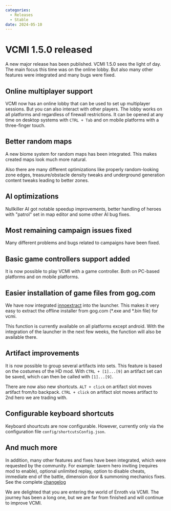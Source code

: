 ```yaml
---
categories:
  - Releases
  - Stable
date: 2024-05-10
---
```


# VCMI 1.5.0 released

A new major release has been published. VCMI 1.5.0 sees the light of day. The main focus this time was on the online lobby. But also many other features were integrated and many bugs were fixed.

<!-- more -->

## Online multiplayer support
VCMI now has an online lobby that can be used to set up multiplayer sessions. But you can also interact with other players. The lobby works on all platforms and regardless of firewall restrictions. It can be opened at any time on desktop systems with `CTRL + Tab` and on mobile platforms with a three-finger touch.

## Better random maps
A new biome system for random maps has been integrated. This makes created maps look much more natural.

Also there are many different optimizations like properly random-looking zone edges, treasure/obstacle density tweaks and underground generation content tweaks leading to better zones.

## AI optimizations
Nullkiller AI got notable speedup improvements, better handling of heroes with "patrol" set in map editor and some other AI bug fixes.

## Most remaining campaign issues fixed
Many different problems and bugs related to campaigns have been fixed.

## Basic game controllers support added
It is now possible to play VCMI with a game controller. Both on PC-based platforms and on mobile platforms.

## Easier installation of game files from gog.com
We have now integrated [innoextract](https://github.com/dscharrer/innoextract) into the launcher. This makes it very easy to extract the offline installer from gog.com (*.exe and *.bin file) for vcmi.

This function is currently available on all platforms except android. With the integration of the launcher in the next few weeks, the function will also be available there.

## Artifact improvements
It is now possible to group several artifacts into sets. This feature is based on the costumes of the HD mod. With `CTRL + [1]...[9]` an artifact set can be saved, which can then be called with `[1]...[9]`.

There are now also new shortcuts. `ALT + click` on artifact slot moves artifact from/to backpack. `CTRL + click` on artifact slot moves artifact to 2nd hero we are trading with.

## Configurable keyboard shortcuts
Keyboard shourtcuts are now configurable. However, currently only via the configuration file `config/shortcutsConfig.json`.

## And much more
In addition, many other features and fixes have been integrated, which were requested by the community. For example: tavern hero inviting (requires mod to enable), optional unlimited replay, option to disable cheats, immediate end of the battle, dimension door & summoning mechanics fixes. See the complete [changelog](https://github.com/vcmi/vcmi/blob/master/ChangeLog.md#145---150)

We are delighted that you are entering the world of Enroth via VCMI. The journey has been a long one, but we are far from finished and will continue to improve VCMI.